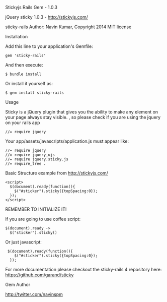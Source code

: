 Stickyjs Rails Gem - 1.0.3

jQuery sticky 1.0.3 - http://stickyjs.com/

sticky-rails Author: Navin Kumar, Copyright 2014 MIT license

Installation

Add this line to your application's Gemfile:

````
gem 'sticky-rails'
````
And then execute:
````
$ bundle install
````
Or install it yourself as:
````
$ gem install sticky-rails
````
Usage

Sticky is a jQuery plugin that gives you the ability to make any element on your page always stay visible. , so please check if you are using the jquery on your rails app
````
//= require jquery
````
Your app/assets/javascripts/application.js must appear like:
````
//= require jquery
//= require jquery_ujs
//= require jquery.sticky.js
//= require_tree .
````

Basic Structure example from http://stickyjs.com/
````
<script>
  $(document).ready(function(){
    $("#sticker").sticky({topSpacing:0});
  });
</script> 
````
REMEMBER TO INITIALIZE IT!

If you are going to use coffee script:
````
$(document).ready ->
  $("sticker").sticky()
````
Or just javascript:
````
 $(document).ready(function(){
    $("#sticker").sticky({topSpacing:0});
  });
````
For more documentation please checkout the sticky-rails 4 repository here: https://github.com/garand/sticky

Gem Author

http://twitter.com/navinspm 
